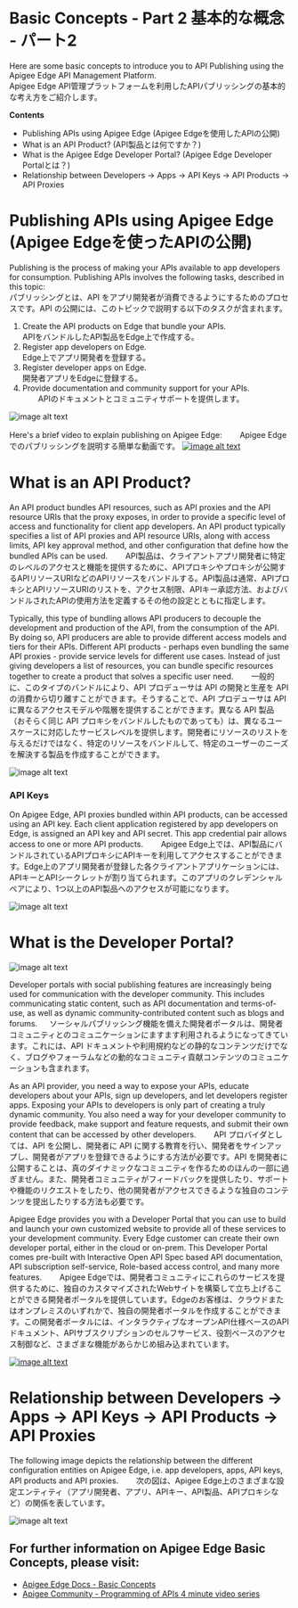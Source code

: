 # Basic Concepts - Part 2  基本的な概念 - パート2

Here are some basic concepts to introduce you to API Publishing using the Apigee Edge API Management Platform.  
Apigee Edge API管理プラットフォームを利用したAPIパブリッシングの基本的な考え方をご紹介します。

**Contents**

* Publishing APIs using Apigee Edge  (Apigee Edgeを使用したAPIの公開)
* What is an API Product?  (API製品とは何ですか？)
* What is the Apigee Edge Developer Portal?  (Apigee Edge Developer Portalとは？)
* Relationship between Developers -> Apps -> API Keys -> API Products -> API Proxies

# Publishing APIs using Apigee Edge  (Apigee Edgeを使ったAPIの公開)

Publishing is the process of making your APIs available to app developers for consumption. Publishing APIs involves the following tasks, described in this topic:  
パブリッシングとは、API をアプリ開発者が消費できるようにするためのプロセスです。API の公開には、このトピックで説明する以下のタスクが含まれます。

1. Create the API products on Edge that bundle your APIs.  
   APIをバンドルしたAPI製品をEdge上で作成する。
2. Register app developers on Edge.  
   Edge上でアプリ開発者を登録する。
3. Register developer apps on Edge.  
   開発者アプリをEdgeに登録する。
4. Provide documentation and community support for your APIs.  
　　APIのドキュメントとコミュニティサポートを提供します。

![image alt text](./media/api_consumption_dvc.png)

Here's a brief video to explain publishing on Apigee Edge:　　
Apigee Edgeでのパブリッシングを説明する簡単な動画です。
[![image alt text](./media/api_publishing_link.png)](https://vimeo.com/113342105)

# What is an API Product?

An API product bundles API resources, such as API proxies and the API resource URIs that the proxy exposes, in order to provide a specific level of access and functionality for client app developers. An API product typically specifies a list of API proxies and API resource URIs, along with access limits, API key approval method, and other configuration that define how the bundled APIs can be used.　　
API製品は、クライアントアプリ開発者に特定のレベルのアクセスと機能を提供するために、APIプロキシやプロキシが公開するAPIリソースURIなどのAPIリソースをバンドルする。API製品は通常、APIプロキシとAPIリソースURIのリストを、アクセス制限、APIキー承認方法、およびバンドルされたAPIの使用方法を定義するその他の設定とともに指定します。

Typically, this type of bundling allows API producers to decouple the development and production of the API, from the consumption of the API. By doing so, API producers are able to provide different access models and tiers for their APIs. Different API products - perhaps even bundling the same API proxies - provide service levels for different use cases. Instead of just giving developers a list of resources, you can bundle specific resources together to create a product that solves a specific user need.　　
一般的に、このタイプのバンドルにより、API プロデューサは API の開発と生産を API の消費から切り離すことができます。そうすることで、API プロデューサは API に異なるアクセスモデルや階層を提供することができます。異なる API 製品（おそらく同じ API プロキシをバンドルしたものであっても）は、異なるユースケースに対応したサービスレベルを提供します。開発者にリソースのリストを与えるだけではなく、特定のリソースをバンドルして、特定のユーザーのニーズを解決する製品を作成することができます。

![image alt text](./media/api_product_examples.png)

### API Keys

On Apigee Edge, API proxies bundled within API products, can be accessed using an API key. Each client application registered by app developers on Edge, is assigned an API key and API secret. This app credential pair allows access to one or more API products.　　
Apigee Edge上では、API製品にバンドルされているAPIプロキシにAPIキーを利用してアクセスすることができます。Edge上のアプリ開発者が登録した各クライアントアプリケーションには、APIキーとAPIシークレットが割り当てられます。このアプリのクレデンシャルペアにより、1つ以上のAPI製品へのアクセスが可能になります。

![image alt text](./media/api_product.png)

# What is the Developer Portal?

![image alt text](./media/dev_portal.png)

Developer portals with social publishing features are increasingly being used for communication with the developer community. This includes communicating static content, such as API documentation and terms-of-use, as well as dynamic community-contributed content such as blogs and forums. 　
ソーシャルパブリッシング機能を備えた開発者ポータルは、開発者コミュニティとのコミュニケーションにますます利用されるようになってきています。これには、API ドキュメントや利用規約などの静的なコンテンツだけでなく、ブログやフォーラムなどの動的なコミュニティ貢献コンテンツのコミュニケーションも含まれます。 

As an API provider, you need a way to expose your APIs, educate developers about your APIs, sign up developers, and let developers register apps. Exposing your APIs to developers is only part of creating a truly dynamic community. You also need a way for your developer community to provide feedback, make support and feature requests, and submit their own content that can be accessed by other developers.　　
API プロバイダとしては、API を公開し、開発者に API に関する教育を行い、開発者をサインアップし、開発者がアプリを登録できるようにする方法が必要です。API を開発者に公開することは、真のダイナミックなコミュニティを作るためのほんの一部に過ぎません。また、開発者コミュニティがフィードバックを提供したり、サポートや機能のリクエストをしたり、他の開発者がアクセスできるような独自のコンテンツを提出したりする方法も必要です。

Apigee Edge provides you with a Developer Portal that you can use to build and launch your own customized website to provide all of these services to your development community. Every Edge customer can create their own developer portal, either in the cloud or on-prem. This Developer Portal comes pre-built with Interactive Open API Spec based API documentation, API subscription self-service, Role-based access control, and many more features.　　
Apigee Edgeでは、開発者コミュニティにこれらのサービスを提供するために、独自のカスタマイズされたWebサイトを構築して立ち上げることができる開発者ポータルを提供しています。Edgeのお客様は、クラウドまたはオンプレミスのいずれかで、独自の開発者ポータルを作成することができます。この開発者ポータルには、インタラクティブなオープンAPI仕様ベースのAPIドキュメント、APIサブスクリプションのセルフサービス、役割ベースのアクセス制御など、さまざまな機能があらかじめ組み込まれています。

[![image alt text](./media/dev_portal_overview_link.png)](https://youtu.be/MMbbGdffCUI)

# Relationship between Developers -> Apps -> API Keys -> API Products -> API Proxies

The following image depicts the relationship between the different configuration entities on Apigee Edge, i.e. app developers, apps, API keys, API products and API proxies.　　
次の図は、Apigee Edge上のさまざまな設定エンティティ（アプリ開発者、アプリ、APIキー、API製品、APIプロキシなど）の関係を表しています。

![image alt text](./media/org_entity_relationships.png)

## For further information on Apigee Edge Basic Concepts, please visit:

* [Apigee Edge Docs - Basic Concepts](https://docs.apigee.com/api-services/content/basic-concepts)
* [Apigee Community - Programming of APIs 4 minute video series](https://community.apigee.com/articles/35881/apigee-4mv4d-programming-of-apis-series.html)





